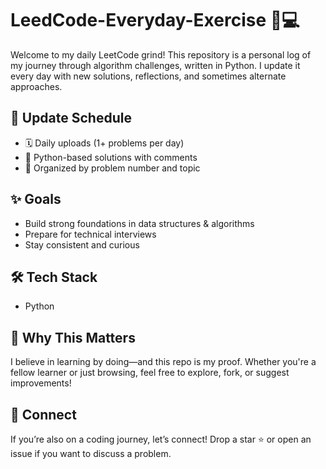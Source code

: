 # LeedCode-Everyday-Exercise 🧠💻
Welcome to my daily LeetCode grind! This repository is a personal log of my journey through algorithm challenges, written in Python. I update it every day with new solutions, reflections, and sometimes alternate approaches.

## 📅 Update Schedule
- 🗓 Daily uploads (1+ problems per day)
- 🧪 Python-based solutions with comments
- 🧵 Organized by problem number and topic


## ✨ Goals
- Build strong foundations in data structures & algorithms
- Prepare for technical interviews
- Stay consistent and curious

## 🛠 Tech Stack
- Python

## 💬 Why This Matters
I believe in learning by doing—and this repo is my proof. Whether you're a fellow learner or just browsing, feel free to explore, fork, or suggest improvements!

## 📣 Connect
If you’re also on a coding journey, let’s connect! Drop a star ⭐ or open an issue if you want to discuss a problem.
